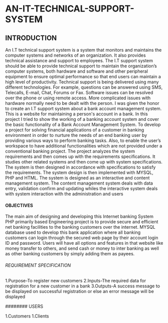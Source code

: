 # AN-IT-TECHNICAL-SUPPORT-SYSTEM

## INTRODUCTION
An I.T technical support system is a system that monitors and maintains the computer systems and 
networks of an organization. It also provides technical assistance and support to employees. The I.T 
support system should be able to provide technical support to maintain the organization’s computer
systems, both hardware and software and other peripheral equipment to ensure optimal performance 
so that end users can maintain a high level of productivity. Technical support is being delivered using 
many different technologies. For example, questions can be answered using SMS, Telecalls, E-mail, Chat, 
Forums or Fax. Software issues can be resolved over the phone or using remote access. More complicated 
issues with hardware normally need to be dealt with the person. I was given the honor to create an I.T 
support system about a bank account management system. This is a website for maintaining a person's 
account in a bank. In this project I tried to show the working of a banking account system and cover the 
basic functionality of a Bank Account Management System. To develop a project for solving financial 
applications of a customer in banking environment in order to nurture the needs of an end banking user 
by providing various ways to perform banking tasks. Also, to enable the user’s workspace to have 
additional functionalities which are not provided under a conventional banking project.
The project analyzes the system requirements and then comes up with the requirements specifications. It 
studies other related systems and then come up with system specifications. The system is then designed 
in accordance with specifications to satisfy the requirements. The system design is then implemented with 
MYSQL, PHP and HTML. The system is designed as an interactive and content management system. The 
content management system deals with data entry, validation confirm and updating whiles the interactive 
system deals with system interaction with the administration and users 

#### OBJECTIVES
The main aim of designing and developing this Internet banking System PHP primarily based Engineering 
project is to provide secure and efficient net banking facilities to the banking customers over the 
internet. MYSQL database used to develop this bank application where all banking customers can login 
through the secured web page by their account login ID and password. Users will have all options and 
features in that website like money transfer to others, and send cash or money to inter banking as well 
as other banking customers by simply adding them as payees.

###### REQUIREMENT SPECIFICATION
1.Purpose-To register new customers
2.Inputs-The required data for registration for a new customer in a bank
3.Outputs-A success message to be displayed on successful registration or else an error message will be displayed

######## USERS

1.Customers
1.Clients
